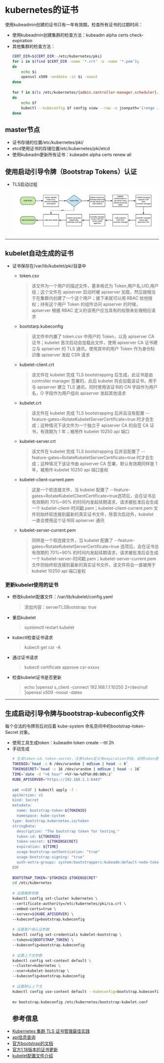 # kubernetes的证书
使用kubeadmin创建的证书只有一年有效期，检查所有证书的过期时间： 
* 使用kubeadmin创建集群的检查方法：kubeadm alpha certs check-expiration
* 其他集群的检查方法：
  ```bash
  CERT_DIR=${CERT_DIR:-/etc/kubernetes/pki}
  for i in $(find $CERT_DIR -name '*.crt' -o -name '*.pem');
  do
      echo $i
      openssl x509 -enddate -in $i -noout
  done

  for f in $(ls /etc/kubernetes/{admin,controller-manager,scheduler}.conf);
  do
      echo $f
      kubectl --kubeconfig $f config view --raw -o jsonpath='{range .users[*]}{.user.client-certificate-data}{end}' | base64 -d | openssl x509 -enddate -noout
  done
  ```
## master节点
* 证书存储的位置/etc/kubernetes/pki/
* etcd使用证书的存储位置/etc/kubernetes/pki/etcd
* 使用kubeadm更新所有证书：kubeadm alpha certs renew all

## 使用启动引导令牌（Bootstrap Tokens）认证
* TLS启动过程
  ![](img/bootstrap-process.png)
---
## kubelet自动生成的证书
- 证书保存在/var/lib/kubelet/pki/目录中
  - token.csv
     > 该文件为一个用户的描述文件，基本格式为 Token,用户名,UID,用户组；这个文件在 apiserver 启动时被 apiserver 加载，然后就相当于在集群内创建了一个这个用户；接下来就可以用 RBAC 给他授权；持有这个用户 Token 的组件访问 apiserver 的时候，apiserver 根据 RBAC 定义的该用户应当具有的权限来处理相应请求

  - bootstarp.kubeconfig
    > 该文件中内置了 token.csv 中用户的 Token，以及 apiserver CA 证书；kubelet 首次启动会加载此文件，使用 apiserver CA 证书建立与 apiserver 的 TLS 通讯，使用其中的用户 Token 作为身份标识像 apiserver 发起 CSR 请求

  - kubelet-client.crt
    > 该文件在 kubelet 完成 TLS bootstrapping 后生成，此证书是由 controller manager 签署的，此后 kubelet 将会加载该证书，用于与 apiserver 建立 TLS 通讯，同时使用该证书的 CN 字段作为用户名，O 字段作为用户组向 apiserver 发起其他请求

  - kubelet.crt
    > 该文件在 kubelet 完成 TLS bootstrapping 后并且没有配置 --feature-gates=RotateKubeletServerCertificate=true 时才会生成；这种情况下该文件为一个独立于 apiserver CA 的自签 CA 证书，有效期为 1 年；被用作 kubelet 10250 api 端口

  - kubelet-server.crt
    > 该文件在 kubelet 完成 TLS bootstrapping 后并且配置了 --feature-gates=RotateKubeletServerCertificate=true 时才会生成；这种情况下该证书由 apiserver CA 签署，默认有效期同样是 1 年，被用作 kubelet 10250 api 端口鉴权

  - kubelet-client-current.pem
    > 这是一个软连接文件，当 kubelet 配置了 --feature-gates=RotateKubeletClientCertificate=true选项后，会在证书总有效期的 70%~90% 的时间内发起续期请求，请求被批准后会生成一个 kubelet-client-时间戳.pem；kubelet-client-current.pem 文件则始终软连接到最新的真实证书文件，除首次启动外，kubelet 一直会使用这个证书同 apiserver 通讯

  - kubelet-server-current.pem
    > 同样是一个软连接文件，当 kubelet 配置了 --feature-gates=RotateKubeletServerCertificate=true 选项后，会在证书总有效期的 70%~90% 的时间内发起续期请求，请求被批准后会生成一个 kubelet-server-时间戳.pem；kubelet-server-current.pem 文件则始终软连接到最新的真实证书文件，该文件将会一直被用于 kubelet 10250 api 端口鉴权
### 更新kubelet使用的证书
- 修改kubelet配置文件：/var/lib/kubelet/config.yaml
  > 添加内容：serverTLSBootstrap: true
- 重启kubelet
  > systemctl restart kubelet
- kubectl检查证书请求
  > kubectl get csr -A
- 通过证书请求
  > kubectl certificate approve csr-xxxxx
- 检查kubelet证书是否更新
  > echo |openssl s_client -connect 192.168.1.1:10250 2>/dev/null |openssl x509 -noout -dates
---
## 生成启动引导令牌与bootstrap-kubeconfig文件
每个合法的令牌背后对应着 kube-system 命名空间中的bootstrap-token-<token-id> Secret 对象。
* 使用工具生成token：kubeadm token create --ttl 2h
* 手动生成
  ```bash
  # 生成token-id、token-secret，注意token定义有expiration字段，说明token是有有效时间
  TOKENID=`head -c 6 /dev/urandom | md5sum | head -c 6`
  TOKENSECRET=`head -c 16 /dev/urandom | md5sum | head -c 16`
  TIME=`date -d "+6 hour" +%Y-%m-%dT%H:00:00%:z`
  KUBE_APISERVER="https://192.168.1.1:6443"
  
  cat <<EOF | kubectl apply -f -
  apiVersion: v1
  kind: Secret
  metadata:
    name: bootstrap-token-${TOKENID}
    namespace: kube-system
  type: bootstrap.kubernetes.io/token
  stringData:
    description: "The bootstrap token for testing."
    token-id: ${TOKENID}
    token-secret: ${TOKENSECRET}
    expiration: ${TIME}
    usage-bootstrap-authentication: "true"
    usage-bootstrap-signing: "true"
    auth-extra-groups: system:bootstrappers:kubeadm:default-node-token
  EOF

  BOOTSTRAP_TOKEN="$TOKENID.$TOKENSECRET"
  cd /etc/kubernetes
  
  # 设置集群参数
  kubectl config set-cluster kubernetes \
  --certificate-authority=/etc/kubernetes/pki/ca.crt \
  --embed-certs=true \
  --server=${KUBE_APISERVER} \
  --kubeconfig=bootstrap.kubeconfig
  
  # 设置客户端认证参数
  kubectl config set-credentials kubelet-bootstrap \
  --token=${BOOTSTRAP_TOKEN} \
  --kubeconfig=bootstrap.kubeconfig
  
  # 设置上下文参数
  kubectl config set-context default \
  --cluster=kubernetes \
  --user=kubelet-bootstrap \
  --kubeconfig=bootstrap.kubeconfig
  
  # 设置默认上下文
  kubectl config use-context default --kubeconfig=bootstrap.kubeconfig
  
  mv bootstrap.kubeconfig /etc/kubernetes/bootstrap-kubelet.conf
  ```
  ## 参考信息
* [Kubernetes 集群 TLS 证书管理最佳实践](https://zhuanlan.zhihu.com/p/133828552)
* [api信息查询](https://kubernetes.io/docs/reference/kubernetes-api/api-index/)
* [官方bootstrap的文档](https://kubernetes.io/zh/docs/reference/access-authn-authz/bootstrap-tokens/)
* [官方1.18版本的证书更新](https://v1-18.docs.kubernetes.io/docs/tasks/administer-cluster/kubeadm/kubeadm-certs/)
* [kubelet配置文件介绍](https://kubernetes.io/zh/docs/reference/config-api/kubelet-config.v1beta1/)